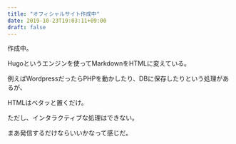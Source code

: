 ```yaml
---
title: "オフィシャルサイト作成中"
date: 2019-10-23T19:03:11+09:00
draft: false
---
```


作成中。

Hugoというエンジンを使ってMarkdownをHTMLに変えている。

例えばWordpressだったらPHPを動かしたり、DBに保存したりという処理があるが、

HTMLはベタッと置くだけ。

ただし、インタラクティブな処理はできない。

まあ発信するだけならいいかなって感じだ。